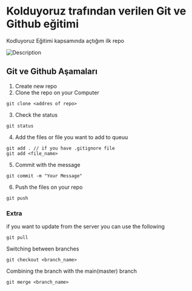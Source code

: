 # Kolduyoruz trafından verilen Git ve Github eğitimi
Kodluyoruz Eğitimi kapsamında açtığım ilk repo

![Description](https://serving.photos.photobox.com/81064941360061bef876fe549b06cc1ab48605e8343557a1f0fc7d96a0ef9ceb6b6c38ab.jpg)

## Git ve Github Aşamaları
1. Create new repo
2. Clone the repo on your Computer
```
git clone <addres of repo>
```
3. Check the status
```
git status
```
4. Add the files or file you want to add to queuu
```
git add . // if you have .gitignore file
git add <file_name>
```
5. Commit with the message
```
git commit -m "Your Message"
```
6. Push the files on your repo
```
git push
```

### Extra

if you want to update from the server
you can use the following
```
git pull
```

Switching between branches
```
git checkout <branch_name>
```

Combining the branch with the main(master) branch

```
git merge <branch_name> 
```



